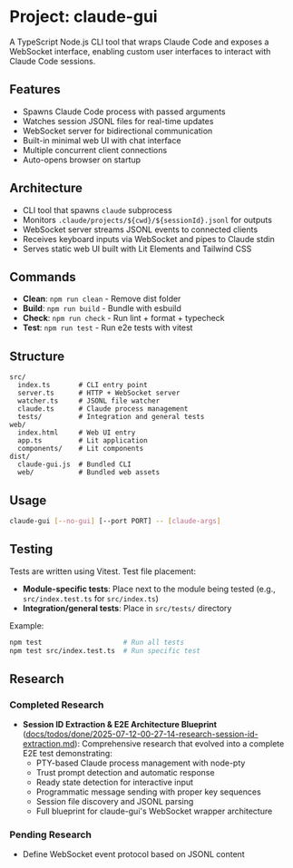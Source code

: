 # Project: claude-gui

A TypeScript Node.js CLI tool that wraps Claude Code and exposes a WebSocket interface, enabling custom user interfaces to interact with Claude Code sessions.

## Features
- Spawns Claude Code process with passed arguments
- Watches session JSONL files for real-time updates
- WebSocket server for bidirectional communication
- Built-in minimal web UI with chat interface
- Multiple concurrent client connections
- Auto-opens browser on startup

## Architecture
- CLI tool that spawns `claude` subprocess
- Monitors `.claude/projects/${cwd}/${sessionId}.jsonl` for outputs
- WebSocket server streams JSONL events to connected clients
- Receives keyboard inputs via WebSocket and pipes to Claude stdin
- Serves static web UI built with Lit Elements and Tailwind CSS

## Commands
- **Clean**: `npm run clean` - Remove dist folder
- **Build**: `npm run build` - Bundle with esbuild
- **Check**: `npm run check` - Run lint + format + typecheck
- **Test**: `npm run test` - Run e2e tests with vitest

## Structure
```
src/
  index.ts       # CLI entry point
  server.ts      # HTTP + WebSocket server
  watcher.ts     # JSONL file watcher
  claude.ts      # Claude process management
  tests/         # Integration and general tests
web/
  index.html     # Web UI entry
  app.ts         # Lit application
  components/    # Lit components
dist/
  claude-gui.js  # Bundled CLI
  web/           # Bundled web assets
```

## Usage
```bash
claude-gui [--no-gui] [--port PORT] -- [claude-args]
```

## Testing

Tests are written using Vitest. Test file placement:
- **Module-specific tests**: Place next to the module being tested (e.g., `src/index.test.ts` for `src/index.ts`)
- **Integration/general tests**: Place in `src/tests/` directory

Example:
```bash
npm test                    # Run all tests
npm test src/index.test.ts  # Run specific test
```

## Research

### Completed Research
- **Session ID Extraction & E2E Architecture Blueprint** ([docs/todos/done/2025-07-12-00-27-14-research-session-id-extraction.md](../todos/done/2025-07-12-00-27-14-research-session-id-extraction.md)): Comprehensive research that evolved into a complete E2E test demonstrating:
  - PTY-based Claude process management with node-pty
  - Trust prompt detection and automatic response
  - Ready state detection for interactive input
  - Programmatic message sending with proper key sequences
  - Session file discovery and JSONL parsing
  - Full blueprint for claude-gui's WebSocket wrapper architecture

### Pending Research
- Define WebSocket event protocol based on JSONL content